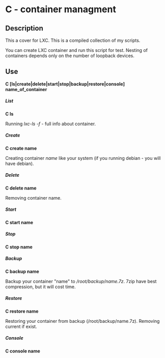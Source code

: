 # C - container managment

## Description

This a cover for LXC. This is a compiled collection of my scripts.

You can create LXC container and run this script for test. Nesting of containers depends only on the number of loopback devices.

## Use 

**C [ls|create|delete|start|stop|backup|restore|console] name_of_container**

##### List

**C ls**

Running *lxc-ls -f* - full info about container.

##### Create

**C create name**

Creating container *name* like your system (if you running debian - you will have debian).

##### Delete

**C delete name**

Removing container name.

##### Start

**C start name**

##### Stop

**C stop name**

##### Backup

**C backup name**

Backup your container "name" to */root/backup/name.7z*.
7zip have best compression, but it will cost time.

##### Restore

**C restore name**

Restoring your container from backup (/root/backup/name.7z). Removing current if exist.

##### Console

**C console name**
